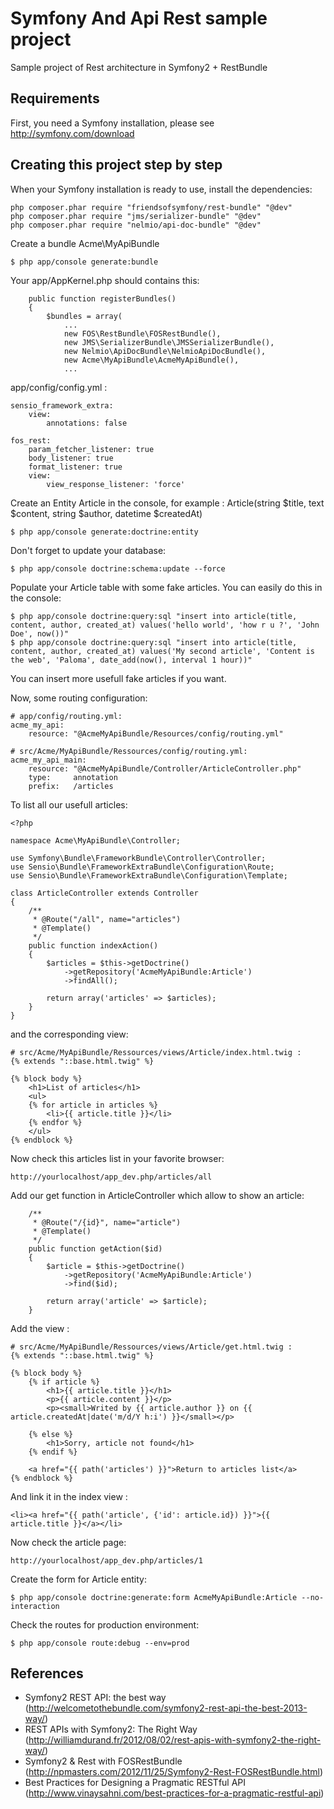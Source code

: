 Symfony And Api Rest sample project
========================

Sample project of Rest architecture in Symfony2 + RestBundle

## Requirements ##

First, you need a Symfony installation, please see http://symfony.com/download

## Creating this project step by step ##

When your Symfony installation is ready to use, install the dependencies:
```
php composer.phar require "friendsofsymfony/rest-bundle" "@dev"
php composer.phar require "jms/serializer-bundle" "@dev"
php composer.phar require "nelmio/api-doc-bundle" "@dev"
```

Create a bundle Acme\MyApiBundle
```
$ php app/console generate:bundle
```

Your app/AppKernel.php should contains this:
```
    public function registerBundles()
    {
        $bundles = array(
            ...
            new FOS\RestBundle\FOSRestBundle(),
            new JMS\SerializerBundle\JMSSerializerBundle(),
            new Nelmio\ApiDocBundle\NelmioApiDocBundle(),
            new Acme\MyApiBundle\AcmeMyApiBundle(),
            ...
```

app/config/config.yml :
```
sensio_framework_extra:
    view:
        annotations: false

fos_rest:
    param_fetcher_listener: true
    body_listener: true
    format_listener: true
    view:
        view_response_listener: 'force'
```

Create an Entity Article in the console,
for example : Article(string $title, text $content, string $author, datetime $createdAt)
```
$ php app/console generate:doctrine:entity
```

Don't forget to update your database:
```
$ php app/console doctrine:schema:update --force
```

Populate your Article table with some fake articles. You can easily do this in the console:
```
$ php app/console doctrine:query:sql "insert into article(title, content, author, created_at) values('hello world', 'how r u ?', 'John Doe', now())"
$ php app/console doctrine:query:sql "insert into article(title, content, author, created_at) values('My second article', 'Content is the web', 'Paloma', date_add(now(), interval 1 hour))"
```
You can insert more usefull fake articles if you want.

Now, some routing configuration:
```
# app/config/routing.yml:
acme_my_api:
    resource: "@AcmeMyApiBundle/Resources/config/routing.yml"
```

```
# src/Acme/MyApiBundle/Ressources/config/routing.yml:
acme_my_api_main:
    resource: "@AcmeMyApiBundle/Controller/ArticleController.php"
    type:     annotation
    prefix:   /articles
```

To list all our usefull articles:
```
<?php

namespace Acme\MyApiBundle\Controller;

use Symfony\Bundle\FrameworkBundle\Controller\Controller;
use Sensio\Bundle\FrameworkExtraBundle\Configuration\Route;
use Sensio\Bundle\FrameworkExtraBundle\Configuration\Template;

class ArticleController extends Controller
{
    /**
     * @Route("/all", name="articles")
     * @Template()
     */
    public function indexAction()
    {
        $articles = $this->getDoctrine()
            ->getRepository('AcmeMyApiBundle:Article')
            ->findAll();

        return array('articles' => $articles);
    }
}
```

and the corresponding view:
```
# src/Acme/MyApiBundle/Ressources/views/Article/index.html.twig :
{% extends "::base.html.twig" %}

{% block body %}
    <h1>List of articles</h1>
    <ul>
    {% for article in articles %}
        <li>{{ article.title }}</li>
    {% endfor %}
    </ul>
{% endblock %}
```

Now check this articles list in your favorite browser:
```
http://yourlocalhost/app_dev.php/articles/all
```

Add our get function in ArticleController which allow to show an article:
```
    /**
     * @Route("/{id}", name="article")
     * @Template()
     */
    public function getAction($id)
    {
        $article = $this->getDoctrine()
            ->getRepository('AcmeMyApiBundle:Article')
            ->find($id);

        return array('article' => $article);
    }
```

Add the view :
```
# src/Acme/MyApiBundle/Ressources/views/Article/get.html.twig :
{% extends "::base.html.twig" %}

{% block body %}
    {% if article %}
        <h1>{{ article.title }}</h1>
        <p>{{ article.content }}</p>
        <p><small>Writed by {{ article.author }} on {{ article.createdAt|date('m/d/Y h:i') }}</small></p>

    {% else %}
        <h1>Sorry, article not found</h1>
    {% endif %}

    <a href="{{ path('articles') }}">Return to articles list</a>
{% endblock %}
```

And link it in the index view :
```
<li><a href="{{ path('article', {'id': article.id}) }}">{{ article.title }}</a></li>
```

Now check the article page:
```
http://yourlocalhost/app_dev.php/articles/1
```

Create the form for Article entity:
```
$ php app/console doctrine:generate:form AcmeMyApiBundle:Article --no-interaction
```

Check the routes for production environment:
```
$ php app/console route:debug --env=prod
```

## References ##
* Symfony2 REST API: the best way (http://welcometothebundle.com/symfony2-rest-api-the-best-2013-way/)
* REST APIs with Symfony2: The Right Way (http://williamdurand.fr/2012/08/02/rest-apis-with-symfony2-the-right-way/)
* Symfony2 & Rest with FOSRestBundle (http://npmasters.com/2012/11/25/Symfony2-Rest-FOSRestBundle.html)
* Best Practices for Designing a Pragmatic RESTful API (http://www.vinaysahni.com/best-practices-for-a-pragmatic-restful-api)